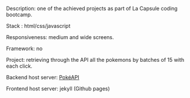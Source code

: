 Description: one of the achieved projects as part of La Capsule coding bootcamp.

Stack : html/css/javascript

Responsiveness: medium and wide screens.

Framework: no

Project: retrieving through the API all the pokemons by batches of 15 with each click.

Backend host server: [PokéAPI](https://pokeapi.co/) 

Frontend host server: jekyll (Github pages)
